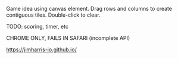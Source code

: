 Game idea using canvas element. Drag rows and columns to create contiguous tiles. Double-click to clear.

TODO: scoring, timer, etc

CHROME ONLY, FAILS IN SAFARI (incomplete API)

https://jimharris-io.github.io/
